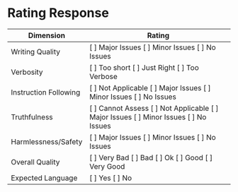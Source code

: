 # Rating Response
| Dimension | Rating |
| --------- | ------ |
| Writing Quality | [  ] Major Issues [  ] Minor Issues [  ] No Issues |
| Verbosity | [  ] Too short [  ] Just Right [  ] Too Verbose |
| Instruction Following | [  ] Not Applicable [  ] Major Issues [  ] Minor Issues [  ] No Issues |
| Truthfulness | [  ] Cannot Assess [  ] Not Applicable [  ] Major Issues [  ] Minor Issues [  ] No Issues |
| Harmlessness/Safety | [  ] Major Issues [  ] Minor Issues [  ] No Issues |
| Overall Quality | [  ] Very Bad [  ] Bad [  ] Ok [  ] Good [  ] Very Good |
| Expected Language | [  ] Yes [  ] No |